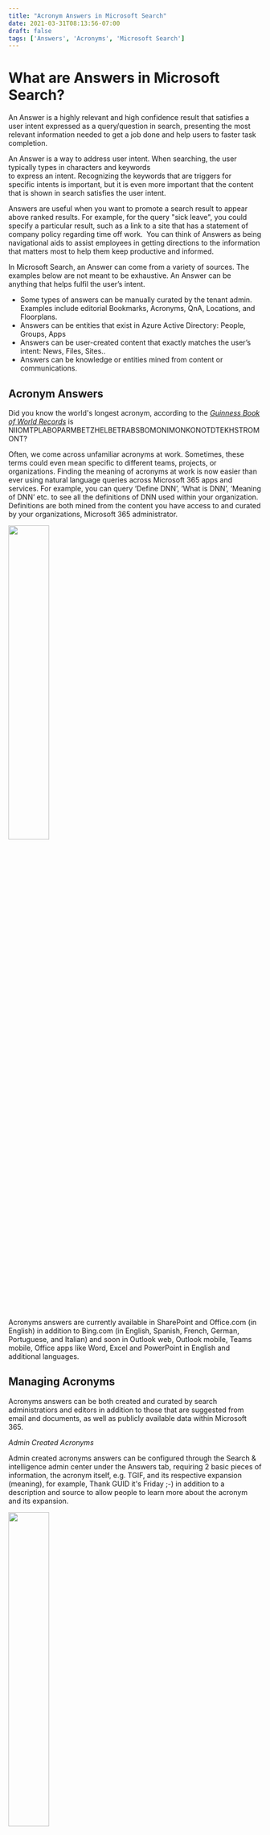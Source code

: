 ```yaml
---
title: "Acronym Answers in Microsoft Search"
date: 2021-03-31T08:13:56-07:00
draft: false
tags: ['Answers', 'Acronyms', 'Microsoft Search']
---
```


What are Answers in Microsoft Search?
=====================================

An Answer is a highly relevant and high confidence result that satisfies a user intent expressed as a query/question in search, presenting the most relevant information needed to get a job done and help users to faster task completion.

An Answer is a way to address user intent. When searching, the user typically types in characters and keywords to express an intent. Recognizing the keywords that are triggers for specific intents is important, but it is even more important that the content that is shown in search satisfies the user intent.  

Answers are useful when you want to promote a search result to appear above ranked results. For example, for the query "sick leave", you could specify a particular result, such as a link to a site that has a statement of company policy regarding time off work.  You can think of Answers as being navigational aids to assist employees in getting directions to the information that matters most to help them keep productive and informed.

In Microsoft Search, an Answer can come from a variety of sources. The examples below are not meant to be exhaustive. An Answer can be anything that helps fulfil the user’s intent.  

*   Some types of answers can be manually curated by the tenant admin. Examples include editorial Bookmarks, Acronyms, QnA, Locations, and Floorplans. 
*   Answers can be entities that exist in Azure Active Directory: People, Groups, Apps 
*   Answers can be user-created content that exactly matches the user’s intent: News, Files, Sites.. 
*   Answers can be knowledge or entities mined from content or communications.

Acronym Answers
---------------

Did you know the world's longest acronym, according to the [_Guinness Book of World Records_](https://simple.wikipedia.org/wiki/Guinness_Book_of_World_Records) is NIIOMTPLABOPARMBETZHELBETRABSBOMONIMONKONOTDTEKHSTROMONT?

Often, we come across unfamiliar acronyms at work. Sometimes, these terms could even mean specific to different teams, projects, or organizations. Finding the meaning of acronyms at work is now easier than ever using natural language queries across Microsoft 365 apps and services. For example, you can query ‘Define DNN’, ‘What is DNN’, ‘Meaning of DNN’ etc. to see all the definitions of DNN used within your organization. Definitions are both mined from the content you have access to and curated by your organizations, Microsoft 365 administrator.

<img src="/images/answers/acronym-answer-in-sharepoint.png" style="height:40%;width:40%;">
<br>

Acronyms answers are currently available in SharePoint and Office.com (in English) in addition to Bing.com (in English, Spanish, French, German, Portuguese, and Italian) and soon in Outlook web, Outlook mobile, Teams mobile, Office apps like Word, Excel and PowerPoint in English and additional languages.

Managing Acronyms
-----------------
Acronyms answers can be both created and curated by search administratiors and editors in addition to those that are suggested from email and documents, as well as publicly available data within Microsoft 365.

*Admin Created Acronyms*

Admin created acronyms answers can be configured through the Search & intelligence admin center under the Answers tab, requiring 2 basic pieces of information, the acronym itself, e.g. TGIF, and its respective expansion (meaning), for example, Thank GUID it's Friday ;-) in addition to a description and source to allow people to learn more about the acronym and its expansion.

<img src="/images/answers/acronym-creation.png" style="height:40%;width:40%;">
<br>

*Suggested Acronyms*

For suggested acronyms, or otherwise, those discovered from email and documents, as well as publicly available data within Microsoft 365, the basic requirements will be completed when the acronym is mined (Acronym and Expansion) as well at the acronyms' source.  

Admin-created and suggested acronyms can be easily distinguised in search where admin created acronym answers will include the text Published by: <Organization name> wheres suggested acronyms will include the text From file: <Document name>.

*Exclusions*

In some scenarios you may wish to exclude an acronym from appearing in search results.  To exclude an acronym, within the Acronym dialog, select Exclude an acronym and then provide the acronym and optionally, its expansion.

<img src="/images/answers/acronym-exclusion.png" style="height:40%;width:40%;">
<br>

Getting Started with Acronym Answers
------------------------------------

For experimental purposes you can download a set of sample Acronym Answers [here](https://go.microsoft.com/fwlink/?linkid=2144796) that represent a list of U.S. States by abbreviation including their expansion, description as provided by Wikipedia data, and Url linking to their official, respective website.

Learn more acronym answers in Microsoft Search at https://docs.microsoft.com/en-us/microsoftsearch/manage-acronyms.